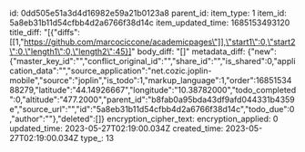 id: 0dd505e51a3d4d16982e59a21b0123a8
parent_id: 
item_type: 1
item_id: 5a8eb31b11d54cfbb4d2a6766f38d14c
item_updated_time: 1685153493120
title_diff: "[{\"diffs\":[[1,\"https://github.com/marcociccone/academicpages\"]],\"start1\":0,\"start2\":0,\"length1\":0,\"length2\":45}]"
body_diff: "[]"
metadata_diff: {"new":{"master_key_id":"","conflict_original_id":"","share_id":"","is_shared":0,"application_data":"","source_application":"net.cozic.joplin-mobile","source":"joplin","is_todo":1,"markup_language":1,"order":1685153488279,"latitude":"44.14926667","longitude":"10.38782000","todo_completed":0,"altitude":"477.2000","parent_id":"b8fab0a95bda43df9afd044331b4359e","source_url":"","id":"5a8eb31b11d54cfbb4d2a6766f38d14c","todo_due":0,"author":""},"deleted":[]}
encryption_cipher_text: 
encryption_applied: 0
updated_time: 2023-05-27T02:19:00.034Z
created_time: 2023-05-27T02:19:00.034Z
type_: 13